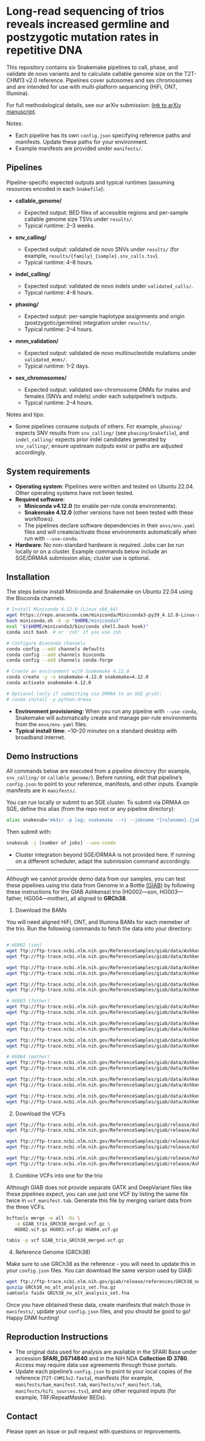# __Long-read sequencing of trios reveals increased germline and postzygotic mutation rates in repetitive DNA__

This repository contains six Snakemake pipelines to call, phase, and validate de novo variants and to calculate callable genome size on the T2T-CHM13 v2.0 reference. Pipelines cover autosomes and sex chromosomes and are intended for use with multi-platform sequencing (HiFi, ONT, Illumina).

For full methodological details, see our arXiv submission: [link to arXiv manuscript](https://www.biorxiv.org/content/10.1101/2025.07.18.665621v1).

Notes:
- Each pipeline has its own `config.json` specifying reference paths and manifests. Update these paths for your environment.
- Example manifests are provided under `manifests/`.

## Pipelines
Pipeline-specific expected outputs and typical runtimes (assuming resources encoded in each `Snakefile`):

- **callable_genome/**
  - Expected output: BED files of accessible regions and per-sample callable genome size TSVs under `results/`.
  - Typical runtime: 2–3 weeks.

- **snv_calling/**
  - Expected output: validated de novo SNVs under `results/` (for example, `results/{family}_{sample}.snv_calls.tsv`).
  - Typical runtime: 4–8 hours.

- **indel_calling/**
  - Expected output: validated de novo indels under `validated_calls/`.
  - Typical runtime: 4–8 hours.

- **phasing/**
  - Expected output: per-sample haplotype assignments and origin (postzygotic/germline) integration under `results/`.
  - Typical runtime: 2–4 hours.

- **mnm_validation/**
  - Expected output: validated de novo multinucleotide mutations under `validated_mnms/`.
  - Typical runtime: 1–2 days.

- **sex_chromosomes/**
  - Expected output: validated sex-chromosome DNMs for males and females (SNVs and indels) under each subpipeline’s outputs.
  - Typical runtime: 2–4 hours.

Notes and tips:
- Some pipelines consume outputs of others. For example, `phasing/` expects SNV results from `snv_calling/` (see `phasing/Snakefile`), and `indel_calling/` expects prior indel candidates generated by `snv_calling/`; ensure upstream outputs exist or paths are adjusted accordingly.

## System requirements

- **Operating system**: Pipelines were written and tested on Ubuntu 22.04. Other operating systems have not been tested.
- **Required software**:
  - **Miniconda v4.12.0** (to enable per-rule conda environments).
  - **Snakemake 4.12.0** (other versions have not been tested with these workflows).
  - The pipelines declare software dependencies in their `envs/env.yaml` files and will create/activate those environments automatically when run with `--use-conda`.
- **Hardware**: No non-standard hardware is required. Jobs can be run locally or on a cluster. Example commands below include an SGE/DRMAA submission alias; cluster use is optional.

## Installation

The steps below install Miniconda and Snakemake on Ubuntu 22.04 using the Bioconda channels.

```bash
# Install Miniconda 4.12.0 (Linux x86_64)
wget https://repo.anaconda.com/miniconda/Miniconda3-py39_4.12.0-Linux-x86_64.sh -O miniconda.sh
bash miniconda.sh -b -p "$HOME/miniconda3"
eval "$($HOME/miniconda3/bin/conda shell.bash hook)"
conda init bash  # or 'zsh' if you use zsh

# Configure Bioconda channels
conda config --add channels defaults    
conda config --add channels bioconda
conda config --add channels conda-forge

# Create an environment with Snakemake 4.12.0
conda create -y -n snakemake-4.12.0 snakemake=4.12.0
conda activate snakemake-4.12.0

# Optional (only if submitting via DRMAA to an SGE grid):
# conda install -y python-drmaa
```

- **Environment provisioning**: When you run any pipeline with `--use-conda`, Snakemake will automatically create and manage per-rule environments from the `envs/env.yaml` files.
- **Typical install time**: ~10–20 minutes on a standard desktop with broadband internet.

## Demo Instructions

All commands below are executed from a pipeline directory (for example, `snv_calling/` or `callable_genome/`). Before running, edit that pipeline’s `config.json` to point to your reference, manifests, and other inputs. Example manifests are in `manifests/`.

You can run locally or submit to an SGE cluster. To submit via DRMAA on SGE, define this alias (from the repo root or any pipeline directory):

```bash
alias snakesub='mkdir -p log; snakemake --ri --jobname "{rulename}.{jobid}" --drmaa " -V -cwd -j y -o ./log -e ./log -l h_rt={resources.hrs}:00:00 -l mfree={resources.mem}G -pe serial {threads} -w n -S /bin/bash" -w 60'
```

Then submit with:

```bash
snakesub -j [number of jobs] --use-conda
```

- Cluster integration beyond SGE/DRMAA is not provided here. If running on a different scheduler, adapt the submission command accordingly.

---

Although we cannot provide demo data from our samples, you can test these pipelines using trio data from Genome in a Bottle [(GIAB)](https://www.nist.gov/programs-projects/genome-bottle) by following these instructions for the GIAB Ashkenazi trio (HG002—son, HG003—father, HG004—mother), all aligned to **GRCh38**.


1. Download the BAMs

You will need aligned HiFi, ONT, and Illumina BAMs for each memeber of the trio. Run the following commands to fetch the data into your directory:

```bash

# HG002 (son)
wget ftp://ftp-trace.ncbi.nlm.nih.gov/ReferenceSamples/giab/data/AshkenazimTrio/HG002_NA24385_son/NIST_NA24385_HG002_HiSeq300x/HG002_HiSeq300x_GRCh38.bam
wget ftp://ftp-trace.ncbi.nlm.nih.gov/ReferenceSamples/giab/data/AshkenazimTrio/HG002_NA24385_son/NIST_NA24385_HG002_HiSeq300x/HG002_HiSeq300x_GRCh38.bam.bai

wget ftp://ftp-trace.ncbi.nlm.nih.gov/ReferenceSamples/giab/data/AshkenazimTrio/HG002_NA24385_son/PacBio_CCS_15kb/HG002_PacBio_CCS_15kb_GRCh38.bam
wget ftp://ftp-trace.ncbi.nlm.nih.gov/ReferenceSamples/giab/data/AshkenazimTrio/HG002_NA24385_son/PacBio_CCS_15kb/HG002_PacBio_CCS_15kb_GRCh38.bam.bai

wget ftp://ftp-trace.ncbi.nlm.nih.gov/ReferenceSamples/giab/data/AshkenazimTrio/HG002_NA24385_son/ONT_UL/HG002_ONT_UL_GRCh38.bam
wget ftp://ftp-trace.ncbi.nlm.nih.gov/ReferenceSamples/giab/data/AshkenazimTrio/HG002_NA24385_son/ONT_UL/HG002_ONT_UL_GRCh38.bam.bai

# HG003 (father)
wget ftp://ftp-trace.ncbi.nlm.nih.gov/ReferenceSamples/giab/data/AshkenazimTrio/HG003_NA24149_father/Illumina300XWGS/HG003_Illumina_300x_GRCh38.bam
wget ftp://ftp-trace.ncbi.nlm.nih.gov/ReferenceSamples/giab/data/AshkenazimTrio/HG003_NA24149_father/Illumina300XWGS/HG003_Illumina_300x_GRCh38.bam.bai

wget ftp://ftp-trace.ncbi.nlm.nih.gov/ReferenceSamples/giab/data/AshkenazimTrio/HG003_NA24149_father/PacBio_CCS_15kb/HG003_PacBio_CCS_15kb_GRCh38.bam
wget ftp://ftp-trace.ncbi.nlm.nih.gov/ReferenceSamples/giab/data/AshkenazimTrio/HG003_NA24149_father/PacBio_CCS_15kb/HG003_PacBio_CCS_15kb_GRCh38.bam.bai

wget ftp://ftp-trace.ncbi.nlm.nih.gov/ReferenceSamples/giab/data/AshkenazimTrio/HG003_NA24149_father/ONT_UL/HG003_ONT_UL_GRCh38.bam
wget ftp://ftp-trace.ncbi.nlm.nih.gov/ReferenceSamples/giab/data/AshkenazimTrio/HG003_NA24149_father/ONT_UL/HG003_ONT_UL_GRCh38.bam.bai

# HG004 (mother)
wget ftp://ftp-trace.ncbi.nlm.nih.gov/ReferenceSamples/giab/data/AshkenazimTrio/HG004_NA24143_mother/Illumina300XWGS/HG004_Illumina_300x_GRCh38.bam
wget ftp://ftp-trace.ncbi.nlm.nih.gov/ReferenceSamples/giab/data/AshkenazimTrio/HG004_NA24143_mother/Illumina300XWGS/HG004_Illumina_300x_GRCh38.bam.bai

wget ftp://ftp-trace.ncbi.nlm.nih.gov/ReferenceSamples/giab/data/AshkenazimTrio/HG004_NA24143_mother/PacBio_CCS_15kb/HG004_PacBio_CCS_15kb_GRCh38.bam
wget ftp://ftp-trace.ncbi.nlm.nih.gov/ReferenceSamples/giab/data/AshkenazimTrio/HG004_NA24143_mother/PacBio_CCS_15kb/HG004_PacBio_CCS_15kb_GRCh38.bam.bai

wget ftp://ftp-trace.ncbi.nlm.nih.gov/ReferenceSamples/giab/data/AshkenazimTrio/HG004_NA24143_mother/ONT_UL/HG004_ONT_UL_GRCh38.bam
wget ftp://ftp-trace.ncbi.nlm.nih.gov/ReferenceSamples/giab/data/AshkenazimTrio/HG004_NA24143_mother/ONT_UL/HG004_ONT_UL_GRCh38.bam.bai
```

2. Download the VCFs 

```bash
wget ftp://ftp-trace.ncbi.nlm.nih.gov/ReferenceSamples/giab/release/AshkenazimTrio/HG002_GRCh38/latest/HG002_GRCh38_1_22_v4.2.1_benchmark.vcf.gz
wget ftp://ftp-trace.ncbi.nlm.nih.gov/ReferenceSamples/giab/release/AshkenazimTrio/HG002_GRCh38/latest/HG002_GRCh38_1_22_v4.2.1_benchmark.vcf.gz.tbi

wget ftp://ftp-trace.ncbi.nlm.nih.gov/ReferenceSamples/giab/release/AshkenazimTrio/HG003_GRCh38/latest/HG003_GRCh38_1_22_v4.2.1_benchmark.vcf.gz
wget ftp://ftp-trace.ncbi.nlm.nih.gov/ReferenceSamples/giab/release/AshkenazimTrio/HG003_GRCh38/latest/HG003_GRCh38_1_22_v4.2.1_benchmark.vcf.gz.tbi

wget ftp://ftp-trace.ncbi.nlm.nih.gov/ReferenceSamples/giab/release/AshkenazimTrio/HG004_GRCh38/latest/HG004_GRCh38_1_22_v4.2.1_benchmark.vcf.gz
wget ftp://ftp-trace.ncbi.nlm.nih.gov/ReferenceSamples/giab/release/AshkenazimTrio/HG004_GRCh38/latest/HG004_GRCh38_1_22_v4.2.1_benchmark.vcf.gz.tbi
```

3. Combine VCFs into one for the trio

Although GIAB does not provide separate GATK and DeepVariant files like these pipelines expect, you can use just one VCF by listing the same file twice in `vcf_manifest.tab`. Generate this file by merging variant data from the three VCFs.

 ```bash
bcftools merge -m all -Oz \
    -o GIAB_trio_GRCh38_merged.vcf.gz \
    HG002.vcf.gz HG003.vcf.gz HG004.vcf.gz

tabix -p vcf GIAB_trio_GRCh38_merged.vcf.gz
```

4. Reference Genome (GRCh38)
   
Make sure to use GRCh38 as the reference - you will need to update this in your `config.json` files. You can download the same version used by GIAB:
```bash
wget ftp://ftp-trace.ncbi.nlm.nih.gov/giab/release/references/GRCh38_no_alt_analysis_set.fna.gz
gunzip GRCh38_no_alt_analysis_set.fna.gz
samtools faidx GRCh38_no_alt_analysis_set.fna
```

Once you have obtained these data, create manifests that match those in `manifests/`, update your `config.json` files, and you should be good to go! Happy DNM hunting!


## Reproduction Instructions

- The original data used for analysis are available in the SFARI Base under accession **SFARI_DS714840** and in the NIH NDA **Collection ID 3780**. Access may require data use agreements through those portals.
- Update each pipeline’s `config.json` to point to your local copies of the reference (`T2T-CHM13v2.fasta`), manifests (for example, `manifests/bam_manifest.tab`, `manifests/vcf_manifest.tab`, `manifests/hifi_sources.tsv`), and any other required inputs (for example, TRF/RepeatMasker BEDs).

## Contact

Please open an issue or pull request with questions or improvements.


